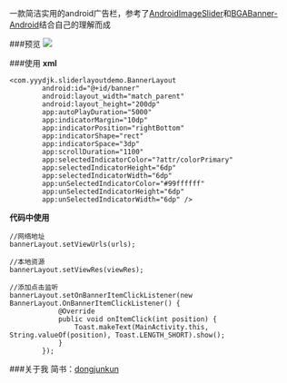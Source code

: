 一款简洁实用的android广告栏，参考了[AndroidImageSlider](https://github.com/daimajia/AndroidImageSlider)和[BGABanner-Android](https://github.com/bingoogolapple/BGABanner-Android)结合自己的理解而成

###预览
<img src="https://raw.githubusercontent.com/dongjunkun/BannerLayoutDemo/master/art/bannerLayoutDemo1.gif"/>

###使用
**xml**
```
<com.yyydjk.sliderlayoutdemo.BannerLayout
        android:id="@+id/banner"
        android:layout_width="match_parent"
        android:layout_height="200dp"
        app:autoPlayDuration="5000"
        app:indicatorMargin="10dp"
        app:indicatorPosition="rightBottom"
        app:indicatorShape="rect"
        app:indicatorSpace="3dp"
        app:scrollDuration="1100"
        app:selectedIndicatorColor="?attr/colorPrimary"
        app:selectedIndicatorHeight="6dp"
        app:selectedIndicatorWidth="6dp"
        app:unSelectedIndicatorColor="#99ffffff"
        app:unSelectedIndicatorHeight="6dp"
        app:unSelectedIndicatorWidth="6dp" />
```

**代码中使用**
```
//网络地址
bannerLayout.setViewUrls(urls);

//本地资源
bannerLayout.setViewRes(viewRes);

//添加点击监听
bannerLayout.setOnBannerItemClickListener(new BannerLayout.OnBannerItemClickListener() {
            @Override
            public void onItemClick(int position) {
                Toast.makeText(MainActivity.this, String.valueOf(position), Toast.LENGTH_SHORT).show();
            }
        });
```

###关于我
简书：[dongjunkun](http://www.jianshu.com/users/f07458c1a8f3/latest_articles)
